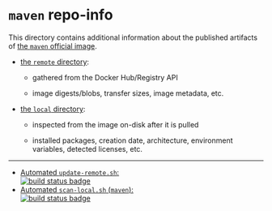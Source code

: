 # `maven` repo-info

This directory contains additional information about the published artifacts of [the `maven` official image](https://hub.docker.com/_/maven/).

-	[the `remote` directory](remote/):

	-	gathered from the Docker Hub/Registry API

	-	image digests/blobs, transfer sizes, image metadata, etc.

-	[the `local` directory](local/):

	-	inspected from the image on-disk after it is pulled

	-	installed packages, creation date, architecture, environment variables, detected licenses, etc.

---

-	[Automated `update-remote.sh`:  
	![build status badge](https://doi-janky.infosiftr.net/job/repo-info/job/remote/badge/icon)](https://doi-janky.infosiftr.net/job/repo-info/job/remote/)
-	[Automated `scan-local.sh` (`maven`):  
	![build status badge](https://doi-janky.infosiftr.net/job/repo-info/job/local/job/maven/badge/icon)](https://doi-janky.infosiftr.net/job/repo-info/job/local/job/maven)
